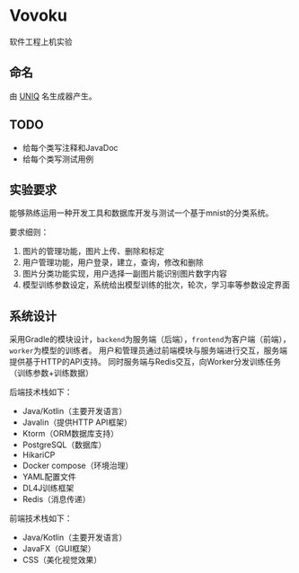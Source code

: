 # Vovoku

软件工程上机实验

## 命名

由 [UNIQ](https://uniq.site/zh) 名生成器产生。

## TODO

+ 给每个类写注释和JavaDoc
+ 给每个类写测试用例

## 实验要求

能够熟练运用一种开发工具和数据库开发与测试一个基于mnist的分类系统。

要求细则：

1. 图片的管理功能，图片上传、删除和标定
2. 用户管理功能，用户登录，建立，查询，修改和删除
3. 图片分类功能实现，用户选择一副图片能识别图片数字内容
4. 模型训练参数设定，系统给出模型训练的批次，轮次，学习率等参数设定界面

## 系统设计

采用Gradle的模块设计，`backend`为服务端（后端），`frontend`为客户端（前端），`worker`为模型的训练者。 用户和管理员通过前端模块与服务端进行交互，服务端提供基于HTTP的API支持。
同时服务端与Redis交互，向Worker分发训练任务（训练参数+训练数据）

后端技术栈如下：

+ Java/Kotlin（主要开发语言）
+ Javalin（提供HTTP API框架）
+ Ktorm（ORM数据库支持）
+ PostgreSQL（数据库）
+ HikariCP
+ Docker compose（环境治理）
+ YAML配置文件
+ DL4J训练框架
+ Redis（消息传递）

前端技术栈如下：

+ Java/Kotlin（主要开发语言）
+ JavaFX（GUI框架）
+ CSS（美化视觉效果）

